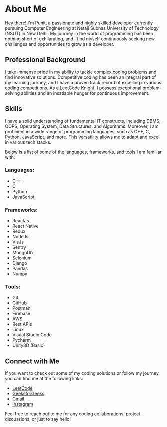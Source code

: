 # About Me

Hey there! I'm Punit, a passionate and highly skilled developer currently pursuing Computer Engineering at Netaji Subhas University of Technology (NSUT) in New Delhi. My journey in the world of programming has been nothing short of exhilarating, and I find myself continuously seeking new challenges and opportunities to grow as a developer.

## Professional Background

I take immense pride in my ability to tackle complex coding problems and find innovative solutions. Competitive coding has been an integral part of my learning journey, and I have a proven track record of excelling in various coding competitions. As a LeetCode Knight, I possess exceptional problem-solving abilities and an insatiable hunger for continuous improvement.

## Skills

I have a solid understanding of fundamental IT constructs, including DBMS, OOPS, Operating System, Data Structures, and Algorithms. Moreover, I am proficient in a wide range of programming languages, such as C++, C, Python, JavaScript, and more. This versatility allows me to adapt and excel in various tech stacks.

Below is a list of some of the languages, frameworks, and tools I am familiar with:

### Languages:
- C++
- C
- Python
- JavaScript

### Frameworks:
- ReactJs
- React Native
- Redux
- NodeJs
- VisJs
- Sentry
- MongoDb
- Selenium
- Django
- Pandas
- Numpy

### Tools:
- Git
- GitHub
- Postman
- Firebase
- AWS
- Rest APIs
- Linux
- Visual Studio Code
- Pycharm
- Unity3D (Basic)

## Connect with Me

If you want to check out some of my coding solutions or follow my journey, you can find me at the following links:

- [LeetCode](https://leetcode.com/{your_leetcode_username})
- [GeeksforGeeks](https://auth.geeksforgeeks.org/user/{your_gfg_username}/practice/)
- [Gmail](mailto:{your_email}@gmail.com)
- [Instagram](https://www.instagram.com/{your_instagram_username}/)

Feel free to reach out to me for any coding collaborations, project discussions, or just to say hello!

<!--
**Punit611/punit611** is a ✨ _special_ ✨ repository because its `README.md` (this file) appears on your GitHub profile.

Here are some ideas to get you started:

- 🔭 I’m currently working on ...
- 🌱 I’m currently learning ...
- 👯 I’m looking to collaborate on ...
- 🤔 I’m looking for help with ...
- 💬 Ask me about ...
- 📫 How to reach me: ...
- 😄 Pronouns: ...
- ⚡ Fun fact: ...
-->
